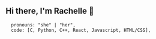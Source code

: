 ## Hi there, I'm Rachelle :shell:

```
  pronouns: "she" | "her",
  code: [C, Python, C++, React, Javascript, HTML/CSS],
```
